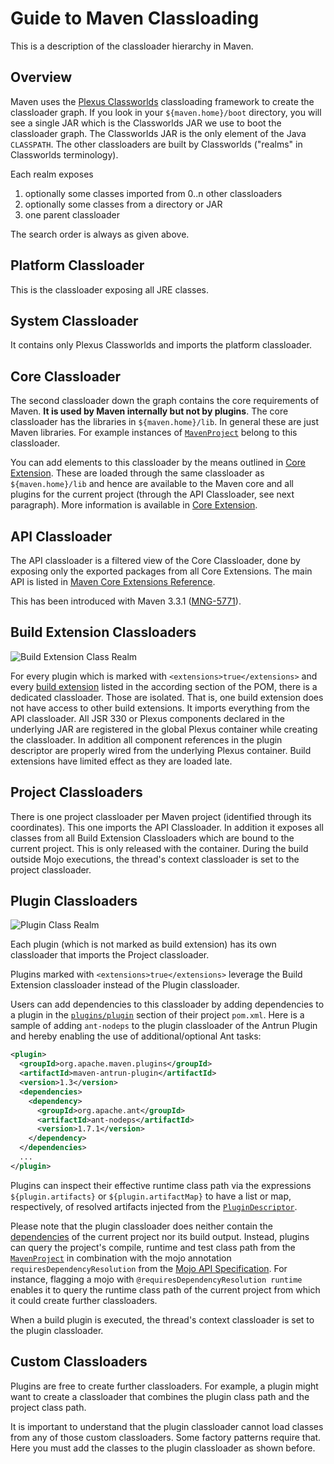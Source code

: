 <!--
Licensed to the Apache Software Foundation (ASF) under one
or more contributor license agreements.  See the NOTICE file
distributed with this work for additional information
regarding copyright ownership.  The ASF licenses this file
to you under the Apache License, Version 2.0 (the
"License"); you may not use this file except in compliance
with the License.  You may obtain a copy of the License at

http://www.apache.org/licenses/LICENSE-2.0

Unless required by applicable law or agreed to in writing,
software distributed under the License is distributed on an
"AS IS" BASIS, WITHOUT WARRANTIES OR CONDITIONS OF ANY
KIND, either express or implied.  See the License for the
specific language governing permissions and limitations
under the License.
-->

# Guide to Maven Classloading

This is a description of the classloader hierarchy in Maven.

<!-- MACRO{toc|section=1|fromDepth=2} -->

## Overview

Maven uses the [Plexus Classworlds](https://codehaus-plexus.github.io/plexus-classworlds/) classloading framework to create the classloader graph. If you look in your `${maven.home}/boot` directory, you will see a single JAR which is the Classworlds JAR we use to boot the classloader graph. The Classworlds JAR is the only element of the Java `CLASSPATH`. The other classloaders are built by Classworlds ("realms" in Classworlds terminology).

Each realm exposes

1. optionally some classes imported from 0..n other classloaders
2. optionally some classes from a directory or JAR
3. one parent classloader

The search order is always as given above.

## Platform Classloader

This is the classloader exposing all JRE classes.

## System Classloader

It contains only Plexus Classworlds and imports the platform classloader.

## Core Classloader

The second classloader down the graph contains the core requirements of Maven. **It is used by Maven internally but not by plugins**. The core classloader has the libraries in `${maven.home}/lib`. In general these are just Maven libraries. For example instances of [`MavenProject`](/ref/current/apidocs/org/apache/maven/project/MavenProject.html) belong to this classloader.

You can add elements to this classloader by the means outlined in [Core Extension](./guide-using-extensions.html). These are loaded through the same classloader as `${maven.home}/lib` and hence are available to the Maven core and all plugins for the current project (through the API Classloader, see next paragraph). More information is available in [Core Extension](./guide-using-extensions.html).

## API Classloader

The API classloader is a filtered view of the Core Classloader, done by exposing only the exported packages from all Core Extensions. The main API is listed in [Maven Core Extensions Reference](/ref/current/maven-core/core-extensions.html).

This has been introduced with Maven 3.3.1 ([MNG-5771](https://issues.apache.org/jira/browse/MNG-5771)).

## Build Extension Classloaders

![Build Extension Class Realm](../../buildExtensionClassRealm.svg)

For every plugin which is marked with `<extensions>true</extensions>` and every [build extension](/ref/current/maven-model/maven.html#class_extension) listed in the according section of the POM, there is a dedicated classloader. Those are isolated. That is, one build extension does not have access to other build extensions. It imports everything from the API classloader. All JSR 330 or Plexus components declared in the underlying JAR are registered in the global Plexus container while creating the classloader. In addition all component references in the plugin descriptor are properly wired from the underlying Plexus container. Build extensions have limited effect as they are loaded late.

## Project Classloaders

There is one project classloader per Maven project (identified through its coordinates). This one imports the API Classloader. In addition it exposes all classes from all Build Extension Classloaders which are bound to the current project. This is only released with the container. During the build outside Mojo executions, the thread's context classloader is set to the project classloader.

## Plugin Classloaders

![Plugin Class Realm](../../pluginClassRealm.svg)

Each plugin (which is not marked as build extension) has its own classloader that imports the Project classloader.

Plugins marked with `<extensions>true</extensions>` leverage the Build Extension classloader instead of the Plugin classloader.

Users can add dependencies to this classloader by adding dependencies to a plugin in the [`plugins/plugin`](/ref/current/maven-model/maven.html#class_plugin) section of their project `pom.xml`. Here is a sample of adding `ant-nodeps` to the plugin classloader of the Antrun Plugin and hereby enabling the use of additional/optional Ant tasks:

```xml
<plugin>
  <groupId>org.apache.maven.plugins</groupId>
  <artifactId>maven-antrun-plugin</artifactId>
  <version>1.3</version>
  <dependencies>
    <dependency>
      <groupId>org.apache.ant</groupId>
      <artifactId>ant-nodeps</artifactId>
      <version>1.7.1</version>
    </dependency>
  </dependencies>
  ...
</plugin>
```

Plugins can inspect their effective runtime class path via the expressions `${plugin.artifacts}` or `${plugin.artifactMap}` to have a list or map, respectively, of resolved artifacts injected from the [`PluginDescriptor`](/ref/current/maven-plugin-api/apidocs/org/apache/maven/plugin/descriptor/PluginDescriptor.html).

Please note that the plugin classloader does neither contain the [dependencies](/ref/current/maven-model/maven.html#class_dependency) of the current project nor its build output. Instead, plugins can query the project's compile, runtime and test class path from the [`MavenProject`](/ref/current/apidocs/org/apache/maven/project/MavenProject.html) in combination with the mojo annotation `requiresDependencyResolution` from the [Mojo API Specification](/developers/mojo-api-specification.html). For instance, flagging a mojo with `@requiresDependencyResolution runtime` enables it to query the runtime class path of the current project from which it could create further classloaders.

When a build plugin is executed, the thread's context classloader is set to the plugin classloader.

## Custom Classloaders

Plugins are free to create further classloaders. For example, a plugin might want to create a classloader that combines the plugin class path and the project class path.

It is important to understand that the plugin classloader cannot load classes from any of those custom classloaders. Some factory patterns require that. Here you must add the classes to the plugin classloader as shown before.
